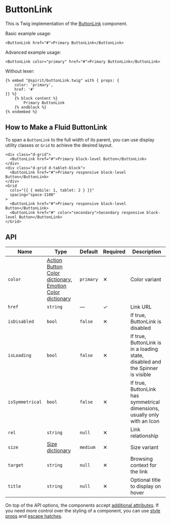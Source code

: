# ButtonLink

This is Twig implementation of the [ButtonLink][button] component.

Basic example usage:

```twig
<ButtonLink href="#">Primary ButtonLink</ButtonLink>
```

Advanced example usage:

```twig
<ButtonLink color="primary" href="#">Primary ButtonLink</ButtonLink>
```

Without lexer:

```twig
{% embed "@spirit/buttonLink.twig" with { props: {
    color: 'primary',
    href: '#'
}} %}
    {% block content %}
        Primary ButtonLink
    {% endblock %}
{% endembed %}
```

## How to Make a Fluid ButtonLink

To span a `ButtonLink` to the full width of its parent, you can use display utility classes or `Grid` to achieve the desired layout.

```twig
<div class="d-grid">
  <ButtonLink href="#">Primary block-level Button</ButtonLink>
</div>
<div class="d-grid d-tablet-block">
  <ButtonLink href="#">Primary responsive block-level Button</ButtonLink>
</div>
<Grid
  cols="{{ { mobile: 1, tablet: 2 } }}"
  spacing="space-1100"
>
  <ButtonLink href="#">Primary responsive block-level Button</ButtonLink>
  <ButtonLink href="#" color="secondary">Secondary responsive block-level Button</ButtonLink>
</Grid>
```

## API

| Name            | Type                                                                                             | Default   | Required | Description                                                                    |
| --------------- | ------------------------------------------------------------------------------------------------ | --------- | -------- | ------------------------------------------------------------------------------ |
| `color`         | [Action Button Color dictionary][dictionary-color], [Emotion Color dictionary][dictionary-color] | `primary` | ✕        | Color variant                                                                  |
| `href`          | `string`                                                                                         | —         | ✓        | Link URL                                                                       |
| `isDisabled`    | `bool`                                                                                           | `false`   | ✕        | If true, ButtonLink is disabled                                                |
| `isLoading`     | `bool`                                                                                           | `false`   | ✕        | If true, ButtonLink is in a loading state, disabled and the Spinner is visible |
| `isSymmetrical` | `bool`                                                                                           | `false`   | ✕        | If true, ButtonLink has symmetrical dimensions, usually only with an Icon      |
| `rel`           | `string`                                                                                         | `null`    | ✕        | Link relationship                                                              |
| `size`          | [Size dictionary][dictionary-size]                                                               | `medium`  | ✕        | Size variant                                                                   |
| `target`        | `string`                                                                                         | `null`    | ✕        | Browsing context for the link                                                  |
| `title`         | `string`                                                                                         | `null`    | ✕        | Optional title to display on hover                                             |

On top of the API options, the components accept [additional attributes][readme-additional-attributes].
If you need more control over the styling of a component, you can use [style props][readme-style-props]
and [escape hatches][readme-escape-hatches].

[button]: https://github.com/lmc-eu/spirit-design-system/tree/main/packages/web/src/scss/components/Button
[dictionary-color]: https://github.com/lmc-eu/spirit-design-system/tree/main/docs/DICTIONARIES.md#color
[dictionary-size]: https://github.com/lmc-eu/spirit-design-system/tree/main/docs/DICTIONARIES.md#size
[readme-additional-attributes]: https://github.com/lmc-eu/spirit-design-system/blob/main/packages/web-twig/README.md#additional-attributes
[readme-escape-hatches]: https://github.com/lmc-eu/spirit-design-system/blob/main/packages/web-twig/README.md#escape-hatches
[readme-style-props]: https://github.com/lmc-eu/spirit-design-system/blob/main/packages/web-twig/README.md#style-props
